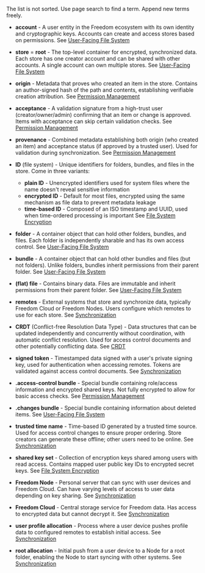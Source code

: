 The list is not sorted. Use page search to find a term. Append new terms freely.

- **account** - A user entity in the Freedom ecosystem with its own identity and cryptographic keys. Accounts can create and access stores based on permissions. See [User-Facing File System](User-Facing%20File%20System.md)

- **store** = **root** - The top-level container for encrypted, synchronized data. Each store has one creator account and can be shared with other accounts. A single account can own multiple stores. See [User-Facing File System](User-Facing%20File%20System.md)

- **origin** - Metadata that proves who created an item in the store. Contains an author-signed hash of the path and contents, establishing verifiable creation attribution. See [Permission Management](Permission%20Management.md)

- **acceptance** - A validation signature from a high-trust user (creator/owner/admin) confirming that an item or change is approved. Items with acceptance can skip certain validation checks. See [Permission Management](Permission%20Management.md)

- **provenance** - Combined metadata establishing both origin (who created an item) and acceptance status (if approved by a trusted user). Used for validation during synchronization. See [Permission Management](Permission%20Management.md)

- **ID** (file system) - Unique identifiers for folders, bundles, and files in the store. Come in three variants:
  - **plain ID** - Unencrypted identifiers used for system files where the name doesn't reveal sensitive information
  - **encrypted ID** - Default for most files, encrypted using the same mechanism as file data to prevent metadata leakage
  - **time-based ID** - Composed of an ISO timestamp and UUID, used when time-ordered processing is important
  See  [File System Encryption](File%20System%20Encryption.md)

- **folder** - A container object that can hold other folders, bundles, and files. Each folder is independently sharable and has its own access control. See [User-Facing File System](User-Facing%20File%20System.md)

- **bundle** - A container object that can hold other bundles and files (but not folders). Unlike folders, bundles inherit permissions from their parent folder. See [User-Facing File System](User-Facing%20File%20System.md)

- **(flat) file** - Contains binary data. Files are immutable and inherit permissions from their parent folder. See [User-Facing File System](User-Facing%20File%20System.md)

- **remotes** - External systems that store and synchronize data, typically Freedom Cloud or Freedom Nodes. Users configure which remotes to use for each store. See [Synchronization](Synchronization.md)

- **CRDT** (Conflict-free Resolution Data Type) - Data structures that can be updated independently and concurrently without coordination, with automatic conflict resolution. Used for access control documents and other potentially conflicting data. See [CRDT](CRDT.md)

- **signed token** - Timestamped data signed with a user's private signing key, used for authentication when accessing remotes. Tokens are validated against access control documents. See [Synchronization](Synchronization.md)

- **.access-control bundle** - Special bundle containing role/access information and encrypted shared keys. Not fully encrypted to allow for basic access checks. See [Permission Management](Permission%20Management.md)

- **.changes bundle** - Special bundle containing information about deleted items. See [User-Facing File System](User-Facing%20File%20System.md)

- **trusted time name** - Time-based ID generated by a trusted time source. Used for access control changes to ensure proper ordering. Store creators can generate these offline; other users need to be online. See [Synchronization](Synchronization.md)

- **shared key set** - Collection of encryption keys shared among users with read access. Contains mapped user public key IDs to encrypted secret keys. See [File System Encryption](File%20System%20Encryption.md)

- **Freedom Node** - Personal server that can sync with user devices and Freedom Cloud. Can have varying levels of access to user data depending on key sharing. See [Synchronization](Synchronization.md)

- **Freedom Cloud** - Central storage service for Freedom data. Has access to encrypted data but cannot decrypt it. See [Synchronization](Synchronization.md)

- **user profile allocation** - Process where a user device pushes profile data to configured remotes to establish initial access. See [Synchronization](Synchronization.md)

- **root allocation** - Initial push from a user device to a Node for a root folder, enabling the Node to start syncing with other systems. See [Synchronization](Synchronization.md)
